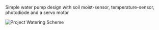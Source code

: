 Simple water pump design with soil moist-sensor, temperature-sensor, photodiode and a servo motor

![Project Watering Scheme](https://github.com/nikolaf91/tinkercard-circuits/tree/main/docs/assets/project_watering.png "Project Watering Scheme")
